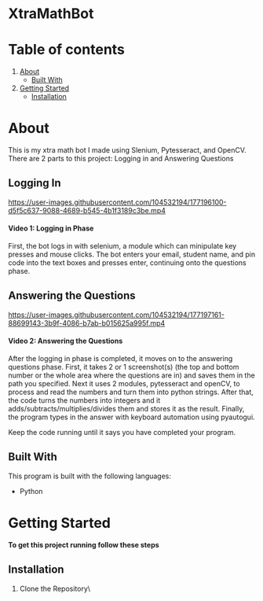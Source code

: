 # XtraMathBot

# Table of contents
1. [About](#about)
    * [Built With](#builtwith)
2. [Getting Started](#gettingstarted)
    * [Installation](#installation) 

# About <a name="about"></a>

This is my xtra math bot I made using Slenium, Pytesseract, and OpenCV. There are 2 parts to this project: Logging in and Answering Questions

## Logging In
https://user-images.githubusercontent.com/104532194/177196100-d5f5c637-9088-4689-b545-4b1f3189c3be.mp4
#### Video 1: Logging in Phase

First, the bot logs in with selenium, a module which can minipulate key presses and mouse clicks. The bot enters your email, student name, and pin code into the text boxes and presses enter, continuing onto the questions phase. 

## Answering the Questions

https://user-images.githubusercontent.com/104532194/177197161-88699143-3b9f-4086-b7ab-b015625a995f.mp4
#### Video 2: Answering the Questions

After the logging in phase is completed, it moves on to the answering questions phase. First, it takes 2 or 1 screenshot(s) (the top and bottom number or the whole area where the questions are in) and saves them in the path you specified. Next it uses 2 modules, pytesseract and openCV, to process and read the numbers and turn them into 
python strings. After that, the code turns the numbers into integers and it adds/subtracts/multiplies/divides them and stores it as the result. Finally, the program  types in the answer with keyboard automation using pyautogui. 

Keep the code running until it says you have completed your program.

## Built With <a name="builtwith"></a>
This program is built with the following languages:
* Python

# Getting Started <a name="gettingstarted"></a>
**To get this project running follow these steps**

## Installation <a name="installation"></a>
1. Clone the Repository\
